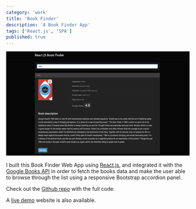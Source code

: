 ```yaml
---
category: 'work'
title: 'Book Finder'
description: 'A Book Finder App'
tags: ['React.js', 'SPA']
published: true
---
```


![Book Finder](./book-finder-app.png)

I built this Book Finder Web App using [React.js](https://reactjs.org/), and integrated it with the [Google Books API](https://developers.google.com/books/) in order to fetch the books data and make the user able to browse through the list using a responsive Bootstrap accordion panel.

Check out the [Github repo](https://github.com/vale-c/ReactJS_BookFinder) with the full code.

A [live demo](https://bookfinderapp.netlify.com/) website is also available.
